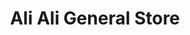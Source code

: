 ---
title: "Ali Ali General Store"
url: /naushahro-feroze/ali-ali-general-store/
shop: supermarket
---